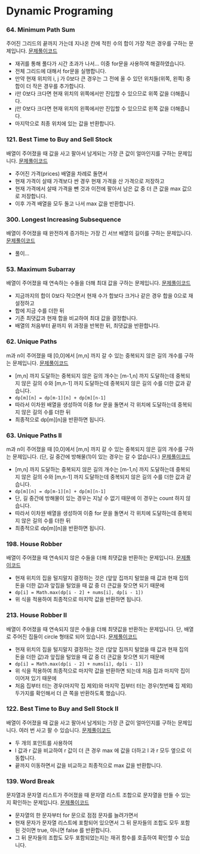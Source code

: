# Dynamic Programing

### 64. Minimum Path Sum
주어진 그리드의 끝까지 가는데 지나온 칸에 적힌 수의 합이 가장 적은 경우를 구하는 문제입니다.
[문제풀이코드](https://github.com/hanbee1005/AlgorithmStudy/blob/master/Leetcode/202303/MinimumPathSum_64.java)
- 재귀를 통해 풀다가 시간 초과가 나서... 이중 for문을 사용하여 해결하였습니다.
- 전체 그리드에 대해서 for문을 실행합니다.
- 만약 현재 위치의 i, j 가 0보다 큰 경우는 그 전에 올 수 있던 위치들(위쪽, 왼쪽) 중 합이 더 작은 경우를 추가합니다.
- i만 0보다 크다면 현재 위치의 위쪽에서만 진입할 수 있으므로 위쪽 값을 더해줍니다.
- j만 0보다 크다면 현재 위치의 왼쪽에서만 진입할 수 있으므로 왼쪽 값을 더해줍니다.
- 마지막으로 최종 위치에 있는 값을 반환합니다.

### 121. Best Time to Buy and Sell Stock
배열이 주어졌을 때 값을 사고 팔아서 남게되는 가장 큰 값이 얼마인지를 구하는 문제입니다.
[문제풀이코드](https://github.com/hanbee1005/AlgorithmStudy/blob/master/Leetcode/202303/BestTimeToBuyAndSellStock_121.java)
- 주어진 가격(prices) 배열을 차례로 돌면서
- 현재 가격이 살때 가격보다 싼 경우 현재 가격을 산 가격으로 저장하고
- 현재 가격에서 살때 가격을 뺀 것과 이전에 팔아서 남은 값 중 더 큰 값을 max 값으로 저장합니다.
- 이후 가격 배열을 모두 돌고 나서 max 값을 반환합니다.

### 300. Longest Increasing Subsequence
배열이 주어졌을 때 완전하게 증가하는 가장 긴 서브 배열의 길이를 구하는 문제입니다.
[문제풀이코드](https://github.com/hanbee1005/AlgorithmStudy/blob/master/Leetcode/202303/LongestIncreasingSubsequence_300.java)
- 풀이...

### 53. Maximum Subarray
배열이 주어졌을 때 연속하는 수들을 더해 최대 값을 구하는 문제입니다.
[문제풀이코드](https://github.com/hanbee1005/AlgorithmStudy/blob/master/Leetcode/202303/MaximumSubarray_53.java)
- 지금까지의 합이 0보다 작으면서 현재 수가 합보다 크거나 같은 경우 합을 0으로 재설정하고
- 합에 지금 수를 더한 뒤
- 기존 최댓값과 현재 합을 비교하여 최대 값을 결정합니다.
- 배열의 처음부터 끝까지 위 과정을 반복한 뒤, 최댓값을 반환합니다.

### 62. Unique Paths
m과 n이 주어졌을 때 [0,0]에서 [m,n] 까지 갈 수 있는 중복되지 않은 길의 개수를 구하는 문제입니다. 
[문제풀이코드](https://github.com/hanbee1005/AlgorithmStudy/blob/master/Leetcode/202303/UniquePaths_62.java)
- [m,n] 까지 도달하는 중복되지 않은 길의 개수는 [m-1,n] 까지 도달하는데 중복되지 않은 길의 수와 [m,n-1] 까지 도달하는데 중복되지 않은 길의 수를 더한 값과 같습니다.
- ```dp[m][n] = dp[m-1][n] + dp[m][n-1]```
- 따라서 이차원 배열을 생성하여 이중 for 문을 돌면서 각 위치에 도달하는데 중복되지 않은 길의 수를 더한 뒤
- 최종적으로 dp[m][n]을 반환하면 됩니다.

### 63. Unique Paths II
m과 n이 주어졌을 때 [0,0]에서 [m,n] 까지 갈 수 있는 중복되지 않은 길의 개수를 구하는 문제입니다. (단, 길 중간에 방해물(1)이 있는 경우는 갈 수 없습니다.)
[문제풀이코드](https://github.com/hanbee1005/AlgorithmStudy/blob/master/Leetcode/202303/UniquePathsII_63.java)
- [m,n] 까지 도달하는 중복되지 않은 길의 개수는 [m-1,n] 까지 도달하는데 중복되지 않은 길의 수와 [m,n-1] 까지 도달하는데 중복되지 않은 길의 수를 더한 값과 같습니다.
- ```dp[m][n] = dp[m-1][n] + dp[m][n-1]```
- 단, 길 중간에 방해물이 있는 경우는 지날 수 없기 때문에 이 경우는 count 하지 않습니다.
- 따라서 이차원 배열을 생성하여 이중 for 문을 돌면서 각 위치에 도달하는데 중복되지 않은 길의 수를 더한 뒤
- 최종적으로 dp[m][n]을 반환하면 됩니다.

### 198. House Robber
배열이 주어졌을 때 연속되지 않은 수들을 더해 최댓값을 반환하는 문제입니다.
[문제풀이코드](https://github.com/hanbee1005/AlgorithmStudy/blob/master/Leetcode/202303/HouseRobber_198.java)
- 현재 위치의 집을 털지말지 결정하는 것은 (앞앞 집까지 털었을 때 값과 현재 집의 돈을 더한 값)과 앞집을 털었을 때 값 중 더 큰값을 찾으면 되기 때문에
- ```dp[i] = Math.max(dp[i - 2] + nums[i], dp[i - 1])```
- 위 식을 적용하여 최종적으로 마지막 값을 반환하면 됩니다.

### 213. House Robber II
배열이 주어졌을 때 연속되지 않은 수들을 더해 최댓값을 반환하는 문제입니다. 단, 배열로 주어진 집들이 circle 형태로 되어 있습니다.
[문제풀이코드](https://github.com/hanbee1005/AlgorithmStudy/blob/master/Leetcode/202303/HouseRobber_198.java)
- 현재 위치의 집을 털지말지 결정하는 것은 (앞앞 집까지 털었을 때 값과 현재 집의 돈을 더한 값)과 앞집을 털었을 때 값 중 더 큰값을 찾으면 되기 때문에
- ```dp[i] = Math.max(dp[i - 2] + nums[i], dp[i - 1])```
- 위 식을 적용하여 최종적으로 마지막 값을 반환하면 되는데 처음 집과 마지막 집이 이어져 있기 때문에
- 처음 집부터 터는 경우(마지막 집 제외)와 마지막 집부터 터는 경우(첫번째 집 제외) 두가지를 확인해서 더 큰 쪽을 반환하도록 했습니다.

### 122. Best Time to Buy and Sell Stock II
배열이 주어졌을 때 값을 사고 팔아서 남게되는 가장 큰 값이 얼마인지를 구하는 문제입니다. 여러 번 사고 팔 수 있습니다.
[문제풀이코드](https://github.com/hanbee1005/AlgorithmStudy/blob/master/Leetcode/202303/BestTimeToBuyAndSellStockII_122.java)
- 두 개의 포인트를 사용하여
- l 값과 r 값을 비교하여 r 값이 더 큰 경우 max 에 값을 더하고 l 과 r 모두 옆으로 이동합니다.
- 끝까지 이동하면서 값을 비교하고 최종적으로 max 값을 반환합니다.

### 139. Word Break
문자열과 문자열 리스트가 주어졌을 때 문자열 리스트 조합으로 문자열을 만들 수 있는지 확인하는 문제입니다.
[문제풀이코드](https://github.com/hanbee1005/AlgorithmStudy/blob/master/Leetcode/202303/WordBreak_139.java)
- 문자열의 한 문자부터 for 문으로 점점 문자를 늘려가면서
- 현재 문자가 문자열 리스트에 포함되어 있으면서 그 뒤 문자들의 조합도 모두 포함된 것이면 true, 아니면 false 를 반환합니다.
- 그 뒤 문자들의 조합도 모두 포함되었는지는 재귀 함수를 호출하여 확인할 수 있습니다.
